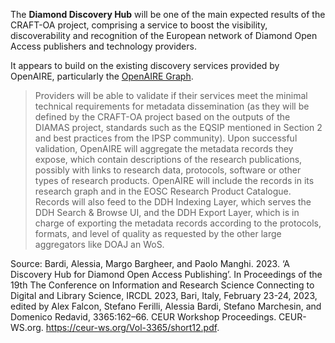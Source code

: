 The **Diamond Discovery Hub** will be one of the main expected results of the CRAFT-OA project, comprising a service to boost the visibility, discoverability and recognition of the European network of Diamond Open Access publishers and technology providers. 

It appears to build on the existing discovery services provided by OpenAIRE, particularly the [OpenAIRE Graph](https://graph.openaire.eu).

> Providers will be able to validate if their services meet the minimal technical requirements for metadata dissemination (as they will be defined by the CRAFT-OA project based on the outputs of the DIAMAS project, standards such as the EQSIP mentioned in Section 2 and best practices from the IPSP community). Upon successful validation, OpenAIRE will aggregate the metadata records they expose, which contain descriptions of the research publications, possibly with links to research data, protocols, software or other types of research products. OpenAIRE will include the records in its research graph and in the EOSC Research Product Catalogue. Records will also feed to the DDH Indexing Layer, which serves the DDH Search & Browse UI, and the DDH Export Layer, which is in charge of exporting the metadata records according to the protocols, formats, and level of quality as requested by the other large aggregators like DOAJ an WoS.

Source: Bardi, Alessia, Margo Bargheer, and Paolo Manghi. 2023. ‘A Discovery Hub for Diamond Open Access Publishing’. In Proceedings of the 19th The Conference on Information and Research Science Connecting to Digital and Library Science, IRCDL 2023, Bari, Italy, February 23-24, 2023, edited by Alex Falcon, Stefano Ferilli, Alessia Bardi, Stefano Marchesin, and Domenico Redavid, 3365:162–66. CEUR Workshop Proceedings. CEUR-WS.org. https://ceur-ws.org/Vol-3365/short12.pdf.
